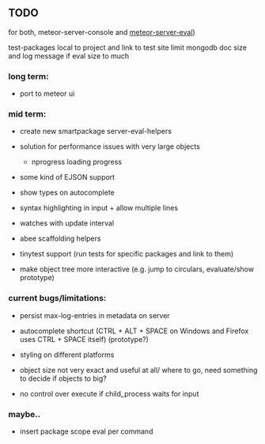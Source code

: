 ## TODO 

for both, meteor-server-console and [meteor-server-eval](https://github.com/gandev-de/meteor-server-eval))


test-packages local to project and link to test site 
limit mongodb doc size and log message if eval size to much


### long term:

- port to meteor ui

### mid term:

- create new smartpackage server-eval-helpers
- solution for performance issues with very large objects
  + nprogress loading progress
- some kind of EJSON support
- show types on autocomplete
- syntax highlighting in input + allow multiple lines
- watches with update interval

- abee scaffolding helpers
- tinytest support (run tests for specific packages and link to them)

- make object tree more interactive (e.g. jump to circulars, evaluate/show prototype)

### current bugs/limitations:

- persist max-log-entries in metadata on server
- autocomplete shortcut (CTRL + ALT + SPACE on Windows and Firefox uses CTRL + SPACE itself) (prototype?)
- styling on different platforms

- object size not very exact and useful at all/ where to go, need something to decide if objects to big?

- no control over execute if child_process waits for input

### maybe..

- insert package scope eval per command


